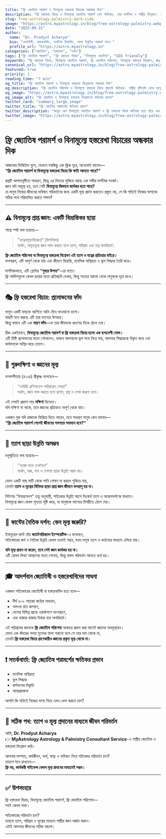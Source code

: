 ```yaml
---
title: "ফ্রি জ্যোতিষ পরামর্শ ও বিনামূল্যে হস্তরেখা বিচারের অন্ধকার দিক"
description: "ফ্রি হস্তরেখা বিচার ও বিনামূল্যে জ্যোতিষ পরামর্শ কেন ক্ষতিকর, তার দার্শনিক ও শাস্ত্রীয় বিশ্লেষণ। সত্যিকারের জ্যোতিষ ও হস্তরেখা বিশ্লেষণের জন্য মূল্য প্রদান কেন জরুরি তা জানুন।"
slug: free-astrology-palmistry-dark-side
image: "https://astro.myastrology.in/blog/free-astrology-palmistry.webp"
date: "2025-09-21"
author:
  name: "Dr. Prodyut Acharya"
  bio: "জ্যোতিষী, হস্তরেখাবিদ, দার্শনিক চিন্তাবিদ, ভাগ্য উন্নতির পরামর্শ দাতা।"
  profile_url: "https://astro.myastrology.in"
categories: ["জ্যোতিষ", "হস্তরেখা", "দর্শন"]
tags: ["ফ্রি জ্যোতিষ পরামর্শ", "ফ্রি হস্তরেখা বিচার", "বিনামূল্যে জ্যোতিষ", "SEO friendly"]
keywords: "ফ্রি হস্তরেখা বিচার, বিনামূল্যে জ্যোতিষ পরামর্শ, ফ্রি জ্যোতিষ পরিসেবা, বিনামূল্যে হস্তরেখা বিশ্লেষণ, Astrology Palmistry Consultant, MyAstrology Ranaghat"
canonical_url: "https://astro.myastrology.in/blog/free-astrology-palmistry-dark-side"
featured: true
priority: 1
reading_time: "7 min"
og_title: "ফ্রি জ্যোতিষ পরামর্শ ও বিনামূল্যে হস্তরেখা বিশ্লেষণের অন্ধকার দিক"
og_description: "ফ্রি জ্যোতিষ পরিসেবা ও বিনামূল্যে হস্তরেখা বিচার প্রায়শই ক্ষতিকর। শাস্ত্রীয় দৃষ্টিভঙ্গি থেকে জানুন কেন সত্যিকারের জ্ঞান কেবল মূল্য প্রদান ও ত্যাগের মাধ্যমে কার্যকর হয়।"
og_image: "https://astro.myastrology.in/blog/free-astrology-palmistry.webp"
og_image_alt: "ফ্রি জ্যোতিষ ও বিনামূল্যে হস্তরেখা বিশ্লেষণের ক্ষতিকর প্রভাব"
twitter_card: "summary_large_image"
twitter_title: "ফ্রি জ্যোতিষ পরামর্শের ক্ষতিকর প্রভাব"
twitter_description: "জানুন কেন বিনামূল্যে জ্যোতিষ পরামর্শ ও ফ্রি হস্তরেখা বিচার ক্ষতিকর হতে পারে এবং কেন সঠিক গাইডেন্সের জন্য মূল্য প্রদান অপরিহার্য।"
twitter_image: "https://astro.myastrology.in/blog/free-astrology-palmistry.webp"
---
```


# ফ্রি জ্যোতিষ পরামর্শ ও বিনামূল্যে হস্তরেখা বিচারের অন্ধকার দিক

আজকের ডিজিটাল যুগে, যেখানে সবকিছু এক ক্লিক দূরে, অনেকেই ভাবেন—  
**“ফ্রি জ্যোতিষ পরামর্শ বা বিনামূল্যে হস্তরেখা বিচার কি ক্ষতি আনতে পারে?”**  

প্রশ্নটি আপাতদৃষ্টিতে সাধারণ, কিন্তু এর ভিতরে লুকিয়ে আছে এক গভীর দার্শনিক সংকট।  
জ্ঞান যদি অমূল্য হয়, তবে সেটি **বিনামূল্যে কিভাবে কার্যকর হতে পারে?**  
যে মানুষ নিজের জীবনের ভবিষ্যৎ পরিবর্তনের জন্য একটি মূল্য প্রদান করতেও প্রস্তুত নয়, সে কি সত্যিই নিজের ভাগ্যকে সঠিক পথে পরিচালিত করতে সক্ষম?  

---

## ⚠️ বিনামূল্যে প্রাপ্ত জ্ঞান: একটি বিভ্রান্তিকর ছায়া

শাস্ত্রে স্পষ্ট বলা হয়েছে—  
> *"যত্নেনামৃতমিচ্ছেত্"* (উপনিষদ)  
অর্থাৎ, অমৃততুল্য জ্ঞান লাভ করতে হলে ত্যাগ, পরিশ্রম এবং যত্ন অপরিহার্য।  

**ফ্রি জ্যোতিষ পরিসেবা বা বিনামূল্যে হস্তরেখা বিশ্লেষণ এই ত্যাগ ও যত্নের প্রক্রিয়ার বাইরে।**  
ফলস্বরূপ, এটি অপূর্ণ থেকে যায় এবং জীবনে বিভ্রান্তি, মানসিক অস্থিরতা ও ভুল সিদ্ধান্ত তৈরি করে।  

দার্শনিকভাবে, এটি প্লেটোর **“গুহার উপমা”**-এর মতো।  
ফ্রি সার্ভিসগুলো কেবল ছায়ার মতো প্রতিচ্ছবি দেখায়, কিন্তু সত্যের আলো থেকে মানুষকে দূরে রাখে।  

---

## 🎭 ফ্রি হস্তরেখা বিচার: প্রলোভনের ফাঁদ

ভাবুন একটি মাছকে বরশিতে আটা বেঁধে খাওয়ানো হলো।  
মাছটি মনে করছে এটি তার ভাগ্যের উপহার।  
কিন্তু বাস্তবে এটি এক **মারণ ফাঁদ**—যা তার জীবনকে ধ্বংসের দিকে ঠেলে দেয়।  

ঠিক একইভাবে, **বিনামূল্যে জ্যোতিষ পরামর্শ বা ফ্রি হস্তরেখা বিচার হলো এক ছদ্মবেশী লোভ।**  
এটি মিষ্টি প্রলোভনের মতো শোনালেও, বাস্তবে আপনাকে ভুল পথে নিয়ে যায়, আপনার সিদ্ধান্তকে বিকৃত করে এবং কর্মফলকে অস্থির করে তোলে।  

---

## 📜 গুরুদক্ষিণা ও জ্ঞানের মূল্য

ভগবদ্গীতায় (৪:৩৪) শ্রীকৃষ্ণ বলেছেন—  
> *“তদ্বিদ্ধি প্রণিপাতেন পরিপ্রশ্নেন সেবয়া”*  
অর্থাৎ, জ্ঞান লাভ করতে হলে প্রণাম, প্রশ্ন ও সেবা করতে হবে।  

এই সেবাই প্রকাশ পায় **দক্ষিণা** হিসেবে।  
যদি দক্ষিণা না থাকে, তবে জ্ঞানের প্রক্রিয়াও অপূর্ণ থেকে যায়।  

একজন গুরু যদি রাজাকে ফিরিয়ে দিতে পারেন, তবে সাধারণ মানুষ কেন ভাবেন—  
**“ফ্রি জ্যোতিষ পরামর্শ পেলেই জীবনের সমস্যার সমাধান হবে?”**  

---

## 🌱 ত্যাগ ছাড়া উন্নতি অসম্ভব

মনুস্মৃতিতে বলা হয়েছে—  
> *“যজ্ঞো দানং তপশ্চৈব”*  
অর্থাৎ, যজ্ঞ, দান ও তপস্যা ছাড়া উন্নতি সম্ভব নয়।  

যেমন একটি গাছ মাটি থেকে পানি শোষণ না করলে শুকিয়ে যায়,  
তেমনি **ত্যাগ ও মূল্যের বিনিময় ছাড়া প্রাপ্ত জ্ঞান জীবনে ফলপ্রসূ হয় না।**  

নিটশের “উবারমেনশ” তত্ত্ব অনুযায়ী, সত্যিকার উন্নতি আসে নিঃস্বার্থ ত্যাগ ও আত্মসমর্পণের মাধ্যমে।  
বিনামূল্যে জ্ঞান কেবল শূন্যতা সৃষ্টি করে, যা মানুষকে ভাগ্যের বিপরীতে ঠেলে দেয়।  

---

## 🧠 কান্টের নৈতিক দর্শন: কেন মূল্য জরুরি?

ইমানুয়েল কান্ট তাঁর **ক্যাটেগরিক্যাল ইম্পেরেটিভ**-এ বলেছেন,  
সত্যিকারের কর্ম ও নৈতিক উন্নতি কেবল তখনই সম্ভব, যখন মানুষ ত্যাগ ও কর্তব্যের মাধ্যমে এগিয়ে যায়।  

**যদি মূল্য প্রদান না করেন, তবে সেই জ্ঞান কার্যকর হয় না।**  
এটি কেবল মিথ্যা আশ্বাসের মতো শোনায়, কিন্তু বাস্তব পরিবর্তন আনতে ব্যর্থ হয়।  

---

## 🎓 আদর্শবান জ্যোতিষী ও হস্তরেখাবিদের সাধনা

একজন সত্যিকারের জ্যোতিষী বা হস্তরেখাবিদ হতে হলে—  
- দীর্ঘ ৬-৮ বছরের কঠোর অধ্যয়ন,  
- অসংখ্য রাত জাগরণ,  
- দেশের বিভিন্ন প্রান্তে ওয়ার্কশপে অংশগ্রহণ,  
- এবং হাজার হাজার টাকার ব্যয় অপরিহার্য।  

এই পরিশ্রমের জ্ঞানকে **ফ্রি জ্যোতিষ পরিসেবা** আকারে প্রদান করা মানেই জ্ঞানের অবমূল্যায়ন।  
যেমন এক বাঁদরের গলায় মুক্তোর মালা পরানো হলে সে তার দাম বোঝে না,  
তেমনি **ফ্রি হস্তরেখা বিচার গ্রহণকারীও জ্ঞানের প্রকৃত মূল্য বোঝে না।**  

---

## ❗ সতর্কবার্তা: ফ্রি জ্যোতিষ পরামর্শের ক্ষতিকর প্রভাব

- মানসিক অস্থিরতা  
- ভুল সিদ্ধান্ত  
- কর্মফলের বিকৃতি  
- আত্মপ্রবঞ্চনা  

আপনি কি সত্যিই নিজের ভাগ্য নিয়ে এমন খেলা করতে চান?  

---

## 🔮 সঠিক পথ: ত্যাগ ও মূল্য প্রদানের মাধ্যমে জীবন পরিবর্তন

আমি, **Dr. Prodyut Acharya**  
👉 **MyAstrology Astrology & Palmistry Consultant Service**-এ শাস্ত্রীয় জ্যোতিষ ও হস্তরেখা বিশ্লেষণ করি।  

আপনার দাম্পত্য, কর্মজীবন, অর্থ, স্বাস্থ্য ও ভবিষ্যৎ নিয়ে সত্যিকার পরিবর্তন চান?  
তাহলে মনে রাখবেন—  
**ফ্রি নয়, কার্যকরী গাইডেন্স কেবল মূল্য প্রদানের মাধ্যমেই সম্ভব।**  

---

## ✅ উপসংহার

ফ্রি হস্তরেখা বিচার, বিনামূল্যে জ্যোতিষ পরামর্শ, ফ্রি জ্যোতিষ পরিসেবা—  
সবই কেবল মায়া।  

সত্যিকারের পরিবর্তন চান?  
তাহলে ত্যাগ, পরিশ্রম ও মূল্যের মাধ্যমে শাস্ত্রীয় জ্ঞান অর্জন করুন।  
এটাই আপনার জীবনের সঠিক আলো।  

---
